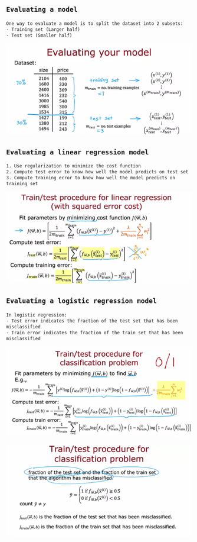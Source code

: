 ## `Evaluating a model`

```
One way to evaluate a model is to split the dataset into 2 subsets:
- Training set (Larger half)
- Test set (Smaller half)
```

![Alt text](<ref img/3.png>)

## `Evaluating a linear regression model`

```
1. Use regularization to minimize the cost function
2. Compute test error to know how well the model predicts on test set
3. Compute training error to know how well the model predicts on training set
```

![Alt text](<ref img/4.png>)

## `Evaluating a logistic regression model`

```
In logistic regression:
- Test error indicates the fraction of the test set that has been misclassified
- Train error indicates the fraction of the train set that has been misclassified
```

![Alt text](<ref img/5.png>)

![Alt text](<ref img/6.png>)